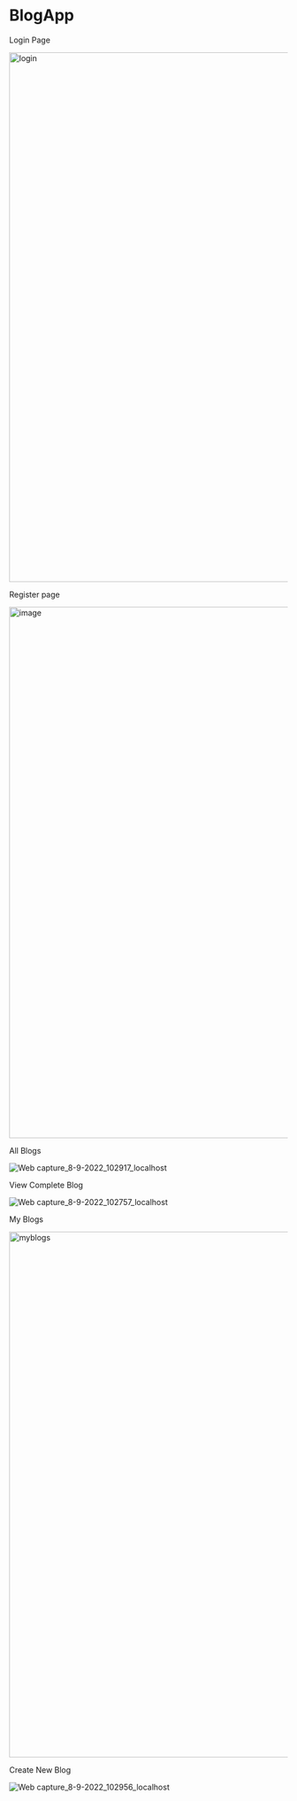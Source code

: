 # BlogApp

Login Page

<img width="957" alt="login" src="https://user-images.githubusercontent.com/87242017/189036952-e475b925-4e46-4da9-b956-a69f439742e9.png">


Register page

<img width="960" alt="image" src="https://user-images.githubusercontent.com/87242017/189037237-5e05fba1-e427-4a5e-99c9-d832dd9e066c.png">


All Blogs

![Web capture_8-9-2022_102917_localhost](https://user-images.githubusercontent.com/87242017/189041642-756d6c86-16ff-4d18-a3a6-6545e6b1569f.jpeg)

View Complete Blog

![Web capture_8-9-2022_102757_localhost](https://user-images.githubusercontent.com/87242017/189041518-0e83bc61-4ff7-4c3d-954a-a0220d93d2f9.jpeg)


My Blogs

<img width="950" alt="myblogs" src="https://user-images.githubusercontent.com/87242017/189038431-b19698a3-82de-411e-9a51-36c5a47994ab.png">


Create New Blog

![Web capture_8-9-2022_102956_localhost](https://user-images.githubusercontent.com/87242017/189041709-ee47863f-48cc-4641-ace5-e63047f7d707.jpeg)

